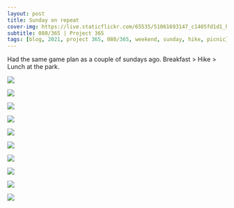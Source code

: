 ```yaml
---
layout: post
title: Sunday on repeat
cover-img: https://live.staticflickr.com/65535/51061693147_c1405fd1d1_h.jpg
subtitle: 080/365 | Project 365
tags: [blog, 2021, project 365, 080/365, weekend, sunday, hike, picnic]
---
```

<style>
  .intro-header.big-img {
    background-position:center
  }
</style>
Had the same game plan as a couple of sundays ago. Breakfast &gt; Hike &gt; Lunch at the park.
<p class="post-img-wrap">
  <img src="https://live.staticflickr.com/65535/51060106506_cf102b41a5_h.jpg">
</p>
<p class="post-img-wrap">
  <img src="https://live.staticflickr.com/65535/51059409498_283fa8bdcd_h.jpg">
</p>
<p class="post-img-wrap">
  <img src="https://live.staticflickr.com/65535/51060478603_1b2e708a63_h.jpg">
</p>
<p class="post-img-wrap">
  <img src="https://live.staticflickr.com/65535/51061630936_dadec021b1_h.jpg">
</p>
<p class="post-img-wrap">
  <img src="https://live.staticflickr.com/65535/51061194676_e8bb332271_h.jpg">
</p>
<p class="post-img-wrap">
  <img src="https://live.staticflickr.com/65535/51061711217_6e282af1ea_h.jpg">
</p>
<p class="post-img-wrap">
  <img src="https://live.staticflickr.com/65535/51060913623_5a15783fd2_h.jpg">
</p>
<p class="post-img-wrap">
  <img src="https://live.staticflickr.com/65535/51061631536_6481717432_h.jpg">
</p>
<p class="post-img-wrap">
  <img src="https://live.staticflickr.com/65535/51061693417_70f3841271_h.jpg">
</p>
<p class="post-img-wrap">
  <img src="https://live.staticflickr.com/65535/51061631431_34baf81b82_h.jpg">
</p>
